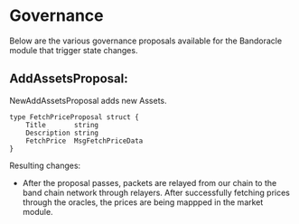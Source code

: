 # Governance

Below are the various governance proposals available for the Bandoracle module that trigger state changes.

## AddAssetsProposal:
NewAddAssetsProposal adds new Assets.

    type FetchPriceProposal struct {
	    Title       string
	    Description string
	    FetchPrice  MsgFetchPriceData
    }

Resulting changes:

- After the proposal passes, packets are relayed from our chain to the band chain network through relayers. After successfully fetching prices through the oracles, the prices are being mappped in the market module.